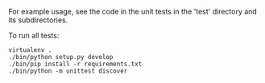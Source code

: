 For example usage, see the code in the unit tests in the 'test' directory and
its subdirectories.

To run all tests:

    virtualenv .
    ./bin/python setup.py develop
    ./bin/pip install -r requirements.txt
    ./bin/python -m unittest discover
